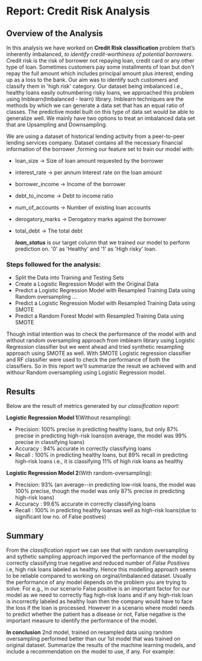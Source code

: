 # Report: Credit Risk Analysis  

## Overview of the Analysis

In this analysis we have worked on **Credit Risk classification** problem that’s inherently imbalanced, _to identify credit-worthiness of potential borrowers_.
Credit risk is the risk of borrower not repaying loan, credit card or any other type of loan. Sometimes customers pay some installments of loan but don't 
repay the full amount which includes principal amount plus interest, ending up as a loss to the bank. Our aim was to identify such customers and classify them
in 'high risk' category.
Our dataset being imbalanced i.e., healthy loans easily outnumbering risky loans, we approached this problem using Imblearn(Imbalanced - learn) 
library. Imblearn techniques are the methods by which we can generate a data set that has an equal ratio of classes. The predictive model built on 
this type of data set would be able to generalize well. We mainly have two options to treat an imbalanced data set that are Upsampling and Downsampling.   

We are using a dataset of historical lending activity from a peer-to-peer lending services company. Dataset contains all the necessary financial information 
of the borrower ,forming our feature set to train our model with: 
* loan_size        -> Size of loan amount requested by the borrower
* interest_rate    -> per annum Interest rate on the loan amount 
* borrower_income  -> Income of the borrower
* debt_to_income   -> Debt to income ratio
* num_of_accounts  -> Number of existing loan accounts 
* derogatory_marks -> Derogatory marks against the borrower
* total_debt       -> The total debt  
 
  **_loan_status_** is our target column that we trained our model to perform prediction on. '0' as 'Healthy' and '1' as 'High risky' loan.  

### Steps followed for the analysis:
* Split the Data into Training and Testing Sets
* Create a Logistic Regression Model with the Original Data
* Predict a Logistic Regression Model with Resampled Training Data using Random oversampling
...
* Predict a Logistic Regression Model with Resampled Training Data using SMOTE
* Predict a Random Forest Model with Resampled Training Data using SMOTE

Though initial intention was to check the performance of the model with and without random oversampling approach from imblearn library using Logistic 
Regression classifier but we went ahead and tried synthetic resampling approach using SMOTE as well. With SMOTE Logistic regression classifier and RF 
classifier were used to check the performance of both the classifiers. 
So in this report we'll summarize the result we achieved with and withour Random oversampling using Logistic Regression model.

## Results

Below are the result of metrics generated by our _classification report_: 

**Logistic Regression Model 1**(Without resampling):

* Precision: 100% precise in predicting healthy loans, but only 87% precise in predicting high-risk loans(on average, the model was 99% precise in classifying loans)
* Accuracy : 94% accurate in correctly classifying loans 
* Recall   : 100% in predicting healthy loans, but 89% recall in predicting high-risk loans i.e., it is classifying 11% of high risk loans as healthy

**Logistic Regression Model 2**(With random-oversampling):

* Precision: 93% (an average--in predicting low-risk loans, the model was 100% precise, though the model was only 87% precise in predicting high-risk loans)
* Accuracy : 99.6% accurate in correctly classifying loans 
* Recall   : 100% in predicting healthy loansas well as high-risk loans(due to significant low no. of False postives)

## Summary

From the _classification report_ we can see that with random oversampling and sythetic sampling approach imporved the performance of the model by correctly classifying 
true negative and reduced number of _False Positives_ i.e, high risk loans labeled as healthy. Hence this modelling approach seems to be reliable compared to working 
on orginal/imbalanced dataset.
Usually the performance of any model depends on the problem you are trying to solve. For e.g., in our scenario False positive is an important factor for our 
model as we need to correctly flag high-risk loans and if any high-risk loan is incorrectly labeled as healthy loan then the company would have to face the loss 
if the loan is processed. However in a scenario where model needs to predict whether the patient has a disease or not, False negative is the important measure 
to identify the performance of the model.

**In conclusion** 2nd model, trained on resampled data using random oversampling performed better than our 1st model that was trained on original dataset.
Summarize the results of the machine learning models, and include a recommendation on the model to use, if any. For example:
